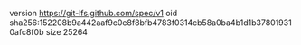 version https://git-lfs.github.com/spec/v1
oid sha256:152208b9a442aaf9c0e8f8bfb4783f0314cb58a0ba4b1d1b378019310afc8f0b
size 25264
